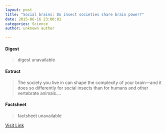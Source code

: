 ```yaml
---
layout: post
title: "Social brains: Do insect societies share brain power?"
date: 2015-06-16 23:00:01
categories: Science
author: unknown author

---
```



#### Digest
>digest unavailable

#### Extract
>The society you live in can shape the complexity of your brain—and it does so differently for social insects than for humans and other vertebrate animals....

#### Factsheet
>factsheet unavailable

[Visit Link](http://phys.org/news353669991.html)


